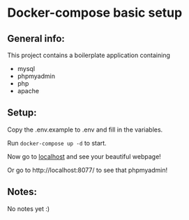 # Docker-compose basic setup

## General info:
This project contains a boilerplate application containing
- mysql
- phpmyadmin
- php
- apache

## Setup:
Copy the .env.example to .env and fill in the variables.

Run `docker-compose up -d` to start. 

Now go to [localhost](http://localhost/) and see your beautiful webpage!

Or go to http://localhost:8077/ to see that phpmyadmin!

## Notes:
No notes yet :) 